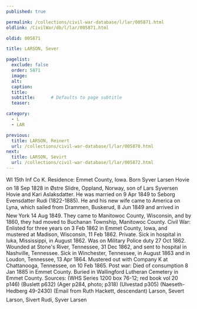 ```yaml
---
published: true

permalink: /collections/civil-war-database/l/lar/005871.html
oldlink: /CivilWar/db/l/lar/005871.html

oldid: 005871

title: LARSON, Sever

pagelist:
  exclude: false
  order: 5871
  image: 
  alt:
  caption:
  title:
  subtitle:      # Defaults to page subtitle
  teaser:

category: 
  - L 
  - LAR

previous:
  title: LARSON, Reinert
  url: /collections/civil-war-database/l/lar/005870.html  
next:
  title: LARSON, Sevirt
  url: /collections/civil-war-database/l/lar/005872.html   
---
```

WI 15th Inf Co K. Residence: Emmet County, Iowa. Born &#147;Syver Larsen Hovie&#148; on 18 Sep 1828 in &Oslash;stre Slidre, Oppland, Norway, son of Lars Syversen Hovie and Kari Aslaksdatter. He was married on 9 Apr 1849 to Seborg Evensdatter Rudi (1822-1885). He and his new wife came to America on &#147;Lyna&#148;, which sailed from Drammen, Buskerud, 8 Jun 1849 and arrived in New York 14 Aug 1849. They came to Manitowoc County, Wisconsin, and by 1860, they had moved to Buchanan Township, Manitowoc County. Civil War: Enlisted for three years on 3 Feb 1862 in Emmet County, Iowa, and mustered at Madison, Wisconsin, 11 Feb 1862. Private. Sick in hospital in Iuka, Mississippi, in August 1862. Was on Military Police duty 27 Oct 1862. Wounded at Stone&#39;s River, Tennessee, 31 Dec 1862, and sent to hospital in Nashville, Tennessee. Sick in Winchester, Tennessee, in August 1863 and in Loudon, Tennessee, 13 Apr 1864. Mustered out with Company K at Chattanooga, Tennessee, on 10 Feb 1865. Post war: Died of consumption 8 Jan 1885 in Emmet County. Buried in Wallingford Lutheran Cemetery in Emmet County. Sources: (WHS Series 1200 box 76-12; red book vol 20 p146) (Buslett p632) (Ager p284, photo; p318) (Ulvestad p305) (Naeseth-Hedberg &#146;49-2430) (Email from Ruth Hackett, descendant) &#147;Larson, Severt&#148; &#147;Larson, Sivert&#148; &#147;Rudi, Syver Larsen&#148;